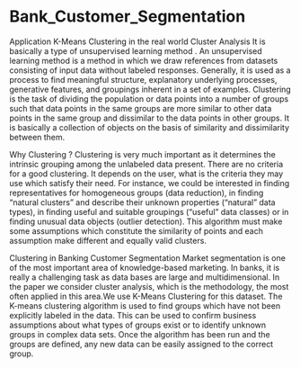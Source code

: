 # Bank_Customer_Segmentation
Application K-Means Clustering in the real world
Cluster Analysis
It is basically a type of unsupervised learning method . An unsupervised learning method is a method in which we draw references from datasets consisting of input data without labeled responses. Generally, it is used as a process to find meaningful structure, explanatory underlying processes, generative features, and groupings inherent in a set of examples. Clustering is the task of dividing the population or data points into a number of groups such that data points in the same groups are more similar to other data points in the same group and dissimilar to the data points in other groups. It is basically a collection of objects on the basis of similarity and dissimilarity between them.

Why Clustering ?
Clustering is very much important as it determines the intrinsic grouping among the unlabeled data present. There are no criteria for a good clustering. It depends on the user, what is the criteria they may use which satisfy their need. For instance, we could be interested in finding representatives for homogeneous groups (data reduction), in finding “natural clusters” and describe their unknown properties (“natural” data types), in finding useful and suitable groupings (“useful” data classes) or in finding unusual data objects (outlier detection). This algorithm must make some assumptions which constitute the similarity of points and each assumption make different and equally valid clusters.

Clustering in Banking Customer Segmentation
Market segmentation is one of the most important area of knowledge-based marketing. In banks, it is really a challenging task as data bases are large and multidimensional. In the paper we consider cluster analysis, which is the methodology, the most often applied in this area.We use K-Means Clustering for this dataset. The K-means clustering algorithm is used to find groups which have not been explicitly labeled in the data. This can be used to confirm business assumptions about what types of groups exist or to identify unknown groups in complex data sets. Once the algorithm has been run and the groups are defined, any new data can be easily assigned to the correct group.
